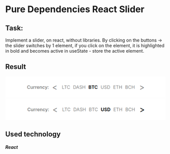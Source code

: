 # Pure Dependencies React Slider

## Task:
Implement a slider, on react, without libraries.
By clicking on the buttons -> the slider switches by 1 element, if you click on the element, it is highlighted in bold and becomes active
in useState - store the active element.

## Result

![First](assets/testT.png)
![Second](assets/testT1.png)

## Used technology

##### React
